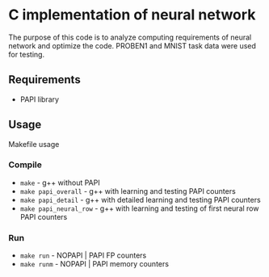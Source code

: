 # C implementation of neural network

The purpose of this code is to analyze computing requirements of neural network and optimize the code.
PROBEN1 and MNIST task data were used for testing.

## Requirements
- PAPI library

## Usage
Makefile usage

### Compile
- `make`  - g++ without PAPI
- `make papi_overall`     - g++ with learning and testing PAPI counters
- `make papi_detail`      - g++ with detailed learning and testing PAPI counters
- `make papi_neural_row`  - g++ with learning and testing of first neural row PAPI counters

### Run
- `make run`  - NOPAPI | PAPI FP counters
- `make runm` - NOPAPI | PAPI memory counters
